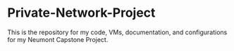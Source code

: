 # Private-Network-Project
This is the repository for my code, VMs, documentation, and configurations for my Neumont Capstone Project.
